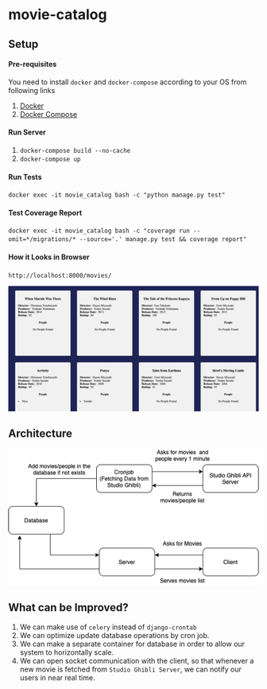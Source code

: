 # movie-catalog

## Setup

#### Pre-requisites
You need to install `docker` and `docker-compose` according to your OS from following links
1. [Docker](https://docs.docker.com/engine/install/)
1. [Docker Compose](https://docs.docker.com/compose/install/)

#### Run Server
1. `docker-compose build --no-cache`
1. `docker-compose up`

#### Run Tests
`docker exec -it movie_catalog bash -c "python manage.py test"`

#### Test Coverage Report
`docker exec -it movie_catalog bash -c "coverage run --omit=*/migrations/* --source='.' manage.py test && coverage report"`

#### How it Looks in Browser
`http://localhost:8000/movies/`

![movie-catalog](movie-catalog-browser.png)

## Architecture
![architecture](movie-catalog-architecture.png)

## What can be Improved?
1. We can make use of `celery` instead of `django-crontab`
1. We can optimize update database operations by cron job.
1. We can make a separate container for database in order to allow our system to horizontally scale.
1. We can open socket communication with the client, so that whenever a new movie is fetched from `Studio Ghibli Server`, we can notify our users in near real time.
